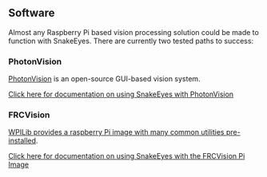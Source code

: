 

## Software

Almost any Raspberry Pi based vision processing solution could be made to function with SnakeEyes. There are currently two tested paths to success:

### PhotonVision

[PhotonVision](https://photonvision.org/) is an open-source GUI-based vision system. 

[Click here for documentation on using SnakeEyes with PhotonVision](PhotonVision/readme.md)

### FRCVision

[WPILib provides a raspberry Pi image with many common utilities pre-installed](https://docs.wpilib.org/en/stable/docs/software/vision-processing/raspberry-pi/index.html).

[Click here for documentation on using SnakeEyes with the FRCVision Pi Image](FRCVision/readme.md)
